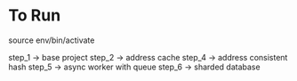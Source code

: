 # To Run
source env/bin/activate

step_1 -> base project
step_2 -> address cache
step_4 -> address consistent hash
step_5 -> async worker with queue
step_6 -> sharded database
